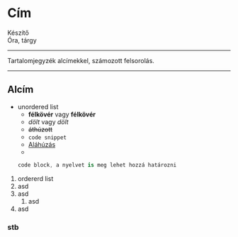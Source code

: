 # Cím<br>

Készítő<br>
Óra, tárgy

---
Tartalomjegyzék alcímekkel, számozott felsorolás.

---

## Alcím
 - unordered list
     - **félkövér** vagy __félkövér__
     - *dölt* vagy _dölt_
     - ~~áthúzott~~
     - `code snippet`
     - <u>Aláhúzás</u>
     - 
     ```cs
     code block, a nyelvet is meg lehet hozzá határozni
     ```
 1. ordererd list
 2. asd
 3. asd
     1. asd
 4. asd
### stb